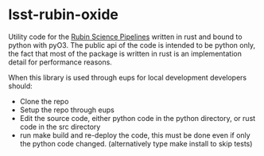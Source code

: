 # lsst-rubin-oxide

Utility code for the [Rubin Science Pipelines](https://pipelines.lsst.io) written in rust and bound to python with pyO3. The public api of the code is intended to be python only, the fact that most of the package is written in rust is an implementation detail for performance reasons.

When this library is used through eups for local development developers should:
* Clone the repo
* Setup the repo through eups
* Edit the source code, either python code in the python directory, or rust code in the src directory
* run make build and re-deploy the code, this must be done even if only the python code changed. (alternatively type make install to skip tests)
